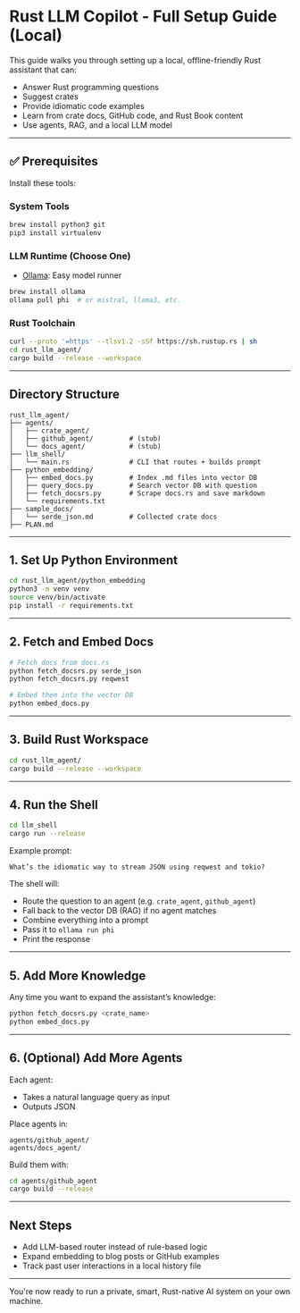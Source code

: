 # Rust LLM Copilot - Full Setup Guide (Local)

This guide walks you through setting up a local, offline-friendly Rust assistant that can:

- Answer Rust programming questions
- Suggest crates
- Provide idiomatic code examples
- Learn from crate docs, GitHub code, and Rust Book content
- Use agents, RAG, and a local LLM model

---

## ✅ Prerequisites

Install these tools:

### System Tools
```bash
brew install python3 git
pip3 install virtualenv
```

### LLM Runtime (Choose One)
- [Ollama](https://ollama.com): Easy model runner
```bash
brew install ollama
ollama pull phi  # or mistral, llama3, etc.
```

### Rust Toolchain
```bash
curl --proto '=https' --tlsv1.2 -sSf https://sh.rustup.rs | sh
cd rust_llm_agent/
cargo build --release --workspace
```

---

## Directory Structure

```
rust_llm_agent/
├── agents/
│   ├── crate_agent/
│   ├── github_agent/         # (stub)
│   └── docs_agent/           # (stub)
├── llm_shell/
│   └── main.rs               # CLI that routes + builds prompt
├── python_embedding/
│   ├── embed_docs.py         # Index .md files into vector DB
│   ├── query_docs.py         # Search vector DB with question
│   ├── fetch_docsrs.py       # Scrape docs.rs and save markdown
│   └── requirements.txt
├── sample_docs/
│   └── serde_json.md         # Collected crate docs
├── PLAN.md
```

---

## 1. Set Up Python Environment

```bash
cd rust_llm_agent/python_embedding
python3 -m venv venv
source venv/bin/activate
pip install -r requirements.txt
```

---

## 2. Fetch and Embed Docs

```bash
# Fetch docs from docs.rs
python fetch_docsrs.py serde_json
python fetch_docsrs.py reqwest

# Embed them into the vector DB
python embed_docs.py
```

---

## 3. Build Rust Workspace

```bash
cd rust_llm_agent/
cargo build --release --workspace
```

---

## 4. Run the Shell

```bash
cd llm_shell
cargo run --release
```

Example prompt:
```
What’s the idiomatic way to stream JSON using reqwest and tokio?
```

The shell will:
- Route the question to an agent (e.g. `crate_agent`, `github_agent`)
- Fall back to the vector DB (RAG) if no agent matches
- Combine everything into a prompt
- Pass it to `ollama run phi`
- Print the response

---

## 5. Add More Knowledge

Any time you want to expand the assistant’s knowledge:
```bash
python fetch_docsrs.py <crate_name>
python embed_docs.py
```

---

## 6. (Optional) Add More Agents

Each agent:
- Takes a natural language query as input
- Outputs JSON

Place agents in:
```
agents/github_agent/
agents/docs_agent/
```

Build them with:
```bash
cd agents/github_agent
cargo build --release
```

---

## Next Steps

- Add LLM-based router instead of rule-based logic
- Expand embedding to blog posts or GitHub examples
- Track past user interactions in a local history file

---

You're now ready to run a private, smart, Rust-native AI system on your own machine.


